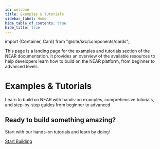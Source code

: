 ```yaml
---
id: welcome
title: Examples & Tutorials
sidebar_label: Home
hide_table_of_contents: true
hide_title: true
---
```


import {Container, Card} from "@site/src/components/cards";

This page is a landing page for the examples and tutorials section of the NEAR documentation. It provides an overview of the available resources to help developers learn how to build on the NEAR platform, from beginner to advanced levels.

<div style={{paddingRight: "1rem"}}>

  <div className="landing-intro">
    <h1>Examples & Tutorials</h1>
    <p className="landing-subtitle">Learn to build on NEAR with hands-on examples, comprehensive tutorials, and step-by-step guides from beginner to advanced</p>
    <div className="landing-underline"></div>
  </div>

  <Container>
    <Card 
      img="/img/icons/near.svg"
      title="Mastering NEAR"
      text="New to NEAR development? Start with our comprehensive introduction to building Web3 applications"
      links={{
              "Master Applications": "/tutorials/auction/introduction",
              "What are Smart Contracts?": "/smart-contracts/what-is",
              "What are Web3 Apps?": "/web3-apps/what-is"    }}
    />
    <Card
      img="/img/icons/app.svg"
      title="Frontend Examples"
      text="Build modern web interfaces that connect to NEAR contracts with these practical examples"
      links={{
        "Guest Book": "/tutorials/examples/guest-book",
        "Multi-Contract Frontend": "/tutorials/examples/frontend-multiple-contracts",
        "Marketplace Template": "/tutorials/templates/marketplace"
      }}
    />
    <Card 
      img="/img/icons/contract.svg"
      title="Smart Contract Examples"
      text="Learn smart contract development with real-world examples from simple to advanced patterns"
      links={{
        "Count on NEAR": "/tutorials/examples/count-near",
        "Cross-Contract Calls": "/tutorials/examples/xcc",
        "Coin Flip Game": "/tutorials/examples/coin-flip"
       }}
    />

  </Container>
    
  <Container>
    <Card 
      img="/img/icons/token.svg"
      title="Tokens & NFTs"
      text="Master fungible and non-fungible tokens on NEAR with comprehensive step-by-step tutorials"
      links={{
        "Fungible Tokens (FT)": "/tutorials/fts/introduction",
        "Non-Fungible Tokens (NFT)": "/tutorials/nfts/introduction",
        "NFT Tutorial (JS)": "/tutorials/nfts/js/introduction",    }}
    />
    <Card 
      img="/img/icons/multichain.svg"
      title="Multichain Development"
      text="Explore NEAR's multichain capabilities and learn to control accounts across different networks"
      links={{
        "Controlling NEAR Accounts": "/tutorials/controlling-near-accounts/introduction",
        "Multi-Chain DAO": "/tutorials/multichain-dao/introduction",
        "Chain Signatures": "/chain-abstraction/chain-signatures"  }}
    />
    <Card 
      img="/img/icons/database.svg"
      title="Data Infrastructure"
      text="Build indexers and work with NEAR's data layer to create powerful data-driven applications"
      links={{
        "NEAR Lake Framework": "/data-infrastructure/lake-framework/building-indexers/primitives",
        "NFT Indexer": "/data-infrastructure/lake-framework/building-indexers/nft-indexer",
        "JavaScript Lake Indexer": "/data-infrastructure/lake-framework/building-indexers/js-lake-indexer"
        }}
    />
  </Container>

  <div className="landing-footer">
    <h2>Ready to build something amazing?</h2>
    <p>Start with our hands-on tutorials and learn by doing!</p>
    <div className="landing-cta">
      <a href="/tutorials/auction/introduction" className="button button--primary button--lg">Start Building</a>
    </div>
  </div>
</div>
